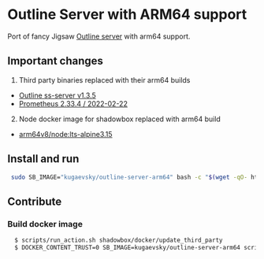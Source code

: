 # Outline Server with ARM64 support

Port of fancy Jigsaw [Outline server](https://github.com/Jigsaw-Code/outline-server) with arm64 support.

## Important changes

1. Third party binaries replaced with their arm64 builds
  * [Outline ss-server v1.3.5](https://github.com/Jigsaw-Code/outline-ss-server/releases/tag/v1.3.5)
  * [Prometheus 2.33.4 / 2022-02-22](https://github.com/prometheus/prometheus/releases/tag/v2.33.4)
2. Node docker image for shadowbox replaced with arm64 build 
  * [arm64v8/node:lts-alpine3.15](https://hub.docker.com/r/arm64v8/node/)

## Install and run

 ```bash
  sudo SB_IMAGE="kugaevsky/outline-server-arm64" bash -c "$(wget -qO- https://raw.githubusercontent.com/Jigsaw-Code/outline-server/master/src/server_manager/install_scripts/install_server.sh)"
```

## Contribute

### Build docker image

```bash 
  $ scripts/run_action.sh shadowbox/docker/update_third_party
  $ DOCKER_CONTENT_TRUST=0 SB_IMAGE=kugaevsky/outline-server-arm64 scripts/run_action.sh shadowbox/docker/build
```
